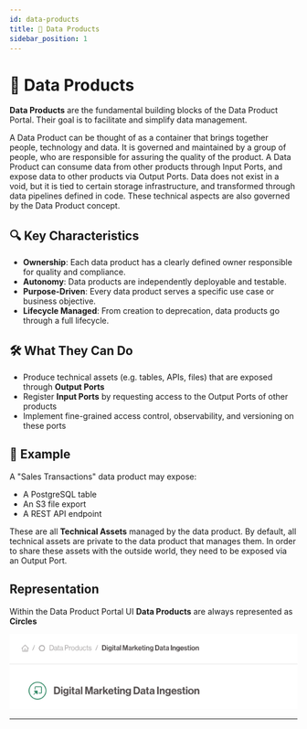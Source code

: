 ```yaml
---
id: data-products
title: 🔵 Data Products
sidebar_position: 1
---
```


# 🔵 Data Products

**Data Products** are the fundamental building blocks of the Data Product Portal.
Their goal is to facilitate and simplify data management.

A Data Product can be thought of as a container that brings together people, technology and data.
It is governed and maintained by a group of people, who are responsible for assuring the quality of the product. 
A Data Product can consume data from other products through Input Ports, and expose data to other products via Output Ports.
Data does not exist in a void, but it is tied to certain storage infrastructure, and transformed through data pipelines defined in code.
These technical aspects are also governed by the Data Product concept.

## 🔍 Key Characteristics

- **Ownership**: Each data product has a clearly defined owner responsible for quality and compliance.
- **Autonomy**: Data products are independently deployable and testable.
- **Purpose-Driven**: Every data product serves a specific use case or business objective.
- **Lifecycle Managed**: From creation to deprecation, data products go through a full lifecycle.

## 🛠 What They Can Do

- Produce technical assets  (e.g. tables, APIs, files) that are exposed through **Output Ports**
- Register **Input Ports** by requesting access to the Output Ports of other products
- Implement fine-grained access control, observability, and versioning on these ports

## 📸 Example

A "Sales Transactions" data product may expose:
- A PostgreSQL table
- An S3 file export
- A REST API endpoint

These are all **Technical Assets** managed by the data product.
By default, all technical assets are private to the data product that manages them.
In order to share these assets with the outside world, they need to be exposed via an Output Port.

## Representation
Within the Data Product Portal UI **Data Products** are always represented as **Circles**

![Data Product Example](./img/data-product.png)

---
